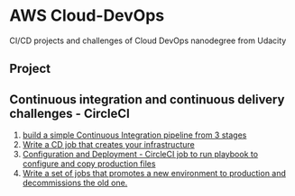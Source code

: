 # AWS Cloud-DevOps
CI/CD projects and challenges of Cloud DevOps nanodegree from Udacity

## Project
  
  
## Continuous integration and continuous delivery challenges - CircleCI
  1. [build a simple Continuous Integration pipeline from 3 stages](./Create-a-CI-Pipeline/)
  2. [Write a CD job that creates your infrastructure](./Create-CD-Infrastructure-job/)
  3. [Configuration and Deployment - CircleCI job to run playbook to configure and copy production files](./Configuration-and-Deployment/)
  4. [Write a set of jobs that promotes a new environment to production and decommissions the old one.](./Promote-to-production/) 